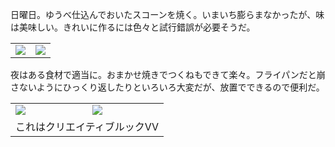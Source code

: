 日曜日。ゆうべ仕込んでおいたスコーンを焼く。いまいち膨らまなかったが、味は美味しい。きれいに作るには色々と試行錯誤が必要そうだ。

<table>
  <tr>
    <td><img src="https://photos.apkas.net/medium/202409/20240908-092049.webp" /></td>
    <td><img src="https://photos.apkas.net/medium/202409/20240908-094300.webp" /></td>
  </tr>
</table>

夜はある食材で適当に。おまかせ焼きでつくねもできて楽々。フライパンだと崩さないようにひっくり返したりといろいろ大変だが、放置でできるので便利だ。

<table>
  <tr>
    <td><img class="caption" src="https://photos.apkas.net/medium/202409/20240908-183516.webp" /></td>
    <td><img class="caption" src="https://photos.apkas.net/medium/202409/20240908-185723.webp" /></td>
  </tr>
  <tr>
    <td colspan="2">これはクリエイティブルックVV</td>
  </tr>
</table>
